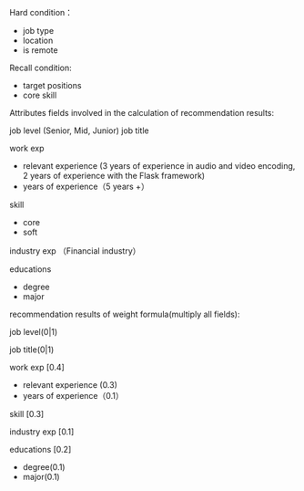 Hard condition：
- job type
- location
- is remote


Recall condition:
- target positions
- core skill


Attributes fields involved in the calculation of recommendation results:

job level (Senior, Mid, Junior)
job title 

work exp
- relevant experience (3 years of experience in audio and video encoding, 2 years of experience with the Flask framework)
- years of experience（5 years +）

skill
- core
- soft

industry exp （Financial industry）

educations
- degree
- major


recommendation results of weight formula(multiply all fields):

job level(0|1)

job title(0|1)

work exp [0.4] 
- relevant experience (0.3)
- years of experience（0.1）

skill [0.3] 

industry exp [0.1]

educations [0.2] 
- degree(0.1)
- major(0.1)